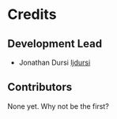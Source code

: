 # Credits

## Development Lead

- Jonathan Dursi [ljdursi](https://github.com/ljdursi)

## Contributors

None yet. Why not be the first?
